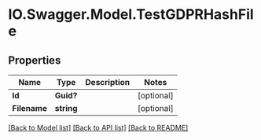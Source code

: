 # IO.Swagger.Model.TestGDPRHashFile
## Properties

Name | Type | Description | Notes
------------ | ------------- | ------------- | -------------
**Id** | **Guid?** |  | [optional] 
**Filename** | **string** |  | [optional] 

[[Back to Model list]](../README.md#documentation-for-models) [[Back to API list]](../README.md#documentation-for-api-endpoints) [[Back to README]](../README.md)


